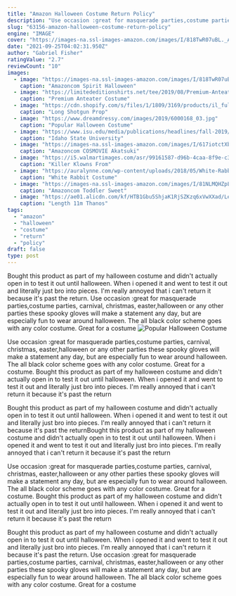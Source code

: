 ```yaml
---
title: "Amazon Halloween Costume Return Policy"
description: "Use occasion :great for masquerade parties,costume parties, carnival, christmas, easter,halloween or any other parties these spooky gloves will make a statement any day, but are especially fun to wear around halloween. The all black color scheme goes with any color costume. Great for a costume"
slug: "63156-amazon-halloween-costume-return-policy"
engine: "IMAGE"
cover: "https://images-na.ssl-images-amazon.com/images/I/818TwR07uBL._AC_UX342_.jpg"
date: "2021-09-25T04:02:31.950Z"
author: "Gabriel Fisher"
ratingValue: "2.7"
reviewCount: "10"
images:
  - image: "https://images-na.ssl-images-amazon.com/images/I/818TwR07uBL._AC_UX342_.jpg"
    caption: "Amazoncom Spirit Halloween"
  - image: "https://limitededitionshirts.net/tee/2019/08/Premium-Anteater-Costume-Funny-Easy-Halloween-Outfit-shirt_2-1.jpg"
    caption: "Premium Anteater Costume"
  - image: "https://cdn.shopify.com/s/files/1/1809/3169/products/il_fullxfull.1431363033_omjk_1024x1024.jpg?v=1585167802"
    caption: "Long Shotgun Prop"
  - image: "https://www.dreamdressy.com/images/2019/6000168_03.jpg"
    caption: "Popular Halloween Costume"
  - image: "https://www.isu.edu/media/publications/headlines/fall-2019/CWHOGLodore2.JPG"
    caption: "Idaho State University"
  - image: "https://images-na.ssl-images-amazon.com/images/I/617iotctXbL._AC_UY741_.jpg"
    caption: "Amazoncom COSMOVIE Akatsuki"
  - image: "https://i5.walmartimages.com/asr/99161587-d96b-4caa-8f9e-c384b014a4e4_1.7d85ece7a0dbe7ca4fea89e3b8707128.jpeg?odnWidth=612&odnHeight=612&odnBg=ffffff"
    caption: "Killer Klowns From"
  - image: "https://auralynne.com/wp-content/uploads/2018/05/White-Rabbit-Costume-5.jpg"
    caption: "White Rabbit Costume"
  - image: "https://images-na.ssl-images-amazon.com/images/I/81NLMQHZpLL._AC_UL1500_.jpg"
    caption: "Amazoncom Toddler Sweet"
  - image: "https://ae01.alicdn.com/kf/HTB1Gbu5ShjaK1RjSZKzq6xVwXXad/Length-1-1m-Thanos-Double-edged-Sword-Cosplay-Avengers-Endgame-Thanos-Costume-Accessory-Thanos-Infinity-Gauntlet.jpg_640x640.jpg"
    caption: "Length 11m Thanos"
tags:
  - "amazon"
  - "halloween"
  - "costume"
  - "return"
  - "policy"
draft: false
type: post
---
```


Bought this product as part of my halloween costume and didn't actually open in to test it out until halloween. When i opened it and went to test it out and literally just bro into pieces. I'm really annoyed that i can't return it because it's past the return. Use occasion :great for masquerade parties,costume parties, carnival, christmas, easter,halloween or any other parties these spooky gloves will make a statement any day, but are especially fun to wear around halloween. The all black color scheme goes with any color costume. Great for a costume
![Popular Halloween Costume](https://www.dreamdressy.com/images/2019/6000168_03.jpg "Popular Halloween Costume")

Use occasion :great for masquerade parties,costume parties, carnival, christmas, easter,halloween or any other parties these spooky gloves will make a statement any day, but are especially fun to wear around halloween. The all black color scheme goes with any color costume. Great for a costume. Bought this product as part of my halloween costume and didn&#39;t actually open in to test it out until halloween. When i opened it and went to test it out and literally just bro into pieces. I&#39;m really annoyed that i can&#39;t return it because it&#39;s past the return
<!--inArticleAds-->

<!--galleryOne-->

Bought this product as part of my halloween costume and didn't actually open in to test it out until halloween. When i opened it and went to test it out and literally just bro into pieces. I'm really annoyed that i can't return it because it's past the returnBought this product as part of my halloween costume and didn't actually open in to test it out until halloween. When i opened it and went to test it out and literally just bro into pieces. I'm really annoyed that i can't return it because it's past the return
<!--inArticleAds-->

<!--galleryTwo-->

Use occasion :great for masquerade parties,costume parties, carnival, christmas, easter,halloween or any other parties these spooky gloves will make a statement any day, but are especially fun to wear around halloween. The all black color scheme goes with any color costume. Great for a costume. Bought this product as part of my halloween costume and didn't actually open in to test it out until halloween. When i opened it and went to test it out and literally just bro into pieces. I'm really annoyed that i can't return it because it's past the return
<!--galleryThree-->

Bought this product as part of my halloween costume and didn't actually open in to test it out until halloween. When i opened it and went to test it out and literally just bro into pieces. I'm really annoyed that i can't return it because it's past the return. Use occasion :great for masquerade parties,costume parties, carnival, christmas, easter,halloween or any other parties these spooky gloves will make a statement any day, but are especially fun to wear around halloween. The all black color scheme goes with any color costume. Great for a costume